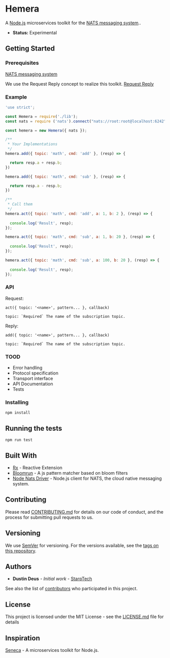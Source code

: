 # Hemera

A [Node.js](http://nodejs.org/) microservices toolkit for the [NATS messaging system](https://nats.io)..

- __Status:__ Experimental

## Getting Started


### Prerequisites

[NATS messaging system](https://nats.io)

We use the Request Reply concept to realize this toolkit. [Request Reply](http://nats.io/documentation/concepts/nats-req-rep/)

### Example

```js
'use strict';

const Hemera = require('./lib');
const nats = require ('nats').connect("nats://root:root@localhost:6242");

const hemera = new Hemera({ nats });

/**
 * Your Implementations
 */
hemera.add({ topic: 'math', cmd: 'add' }, (resp) => {

  return resp.a + resp.b;
})

hemera.add({ topic: 'math', cmd: 'sub' }, (resp) => {

  return resp.a - resp.b;
})

/**
 * Call them
 */
hemera.act({ topic: 'math', cmd: 'add', a: 1, b: 2 }, (resp) => {
  
  console.log('Result', resp);
});

hemera.act({ topic: 'math', cmd: 'sub', a: 1, b: 20 }, (resp) => {
  
  console.log('Result', resp);
});

hemera.act({ topic: 'math', cmd: 'sub', a: 100, b: 20 }, (resp) => {
  
  console.log('Result', resp);
});
```

### API

Request:
```
act({ topic: '<name>', pattern... }, callback)

topic: `Required` The name of the subscription topic.
```

Reply:
```
add({ topic: '<name>', pattern... }, callback)

topic: `Required` The name of the subscription topic.
```

### TOOD

- Error handling
- Protocol specification
- Transport interface
- API Documentation
- Tests

### Installing

```
npm install
```


## Running the tests


```
npm run test
```

## Built With

* [Rx](https://github.com/Reactive-Extensions/RxJS) - Reactive Extension
* [Bloomrun](https://github.com/mcollina/bloomrun) - A js pattern matcher based on bloom filters
* [Node Nats Driver](https://github.com/nats-io/node-nats) - Node.js client for NATS, the cloud native messaging system.

## Contributing

Please read [CONTRIBUTING.md](https://gist.github.com/PurpleBooth/b24679402957c63ec426) for details on our code of conduct, and the process for submitting pull requests to us.

## Versioning

We use [SemVer](http://semver.org/) for versioning. For the versions available, see the [tags on this repository](https://github.com/your/project/tags). 

## Authors

* **Dustin Deus** - *Initial work* - [StarpTech](https://github.com/StarpTech)

See also the list of [contributors](https://github.com/StarpTech/hemera/contributors) who participated in this project.

## License

This project is licensed under the MIT License - see the [LICENSE.md](LICENSE.md) file for details

## Inspiration

[Seneca](https://github.com/senecajs/seneca) - A microservices toolkit for Node.js.
